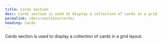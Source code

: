 ```yaml
---
title: Cards Section
desc: Cards section is used to display a collection of cards in a grid layout.
permalink: /docs/sections/cards/
heading: Cards
---
```


Cards section is used to display a collection of cards in a grid layout.


[//]: # (<figure>)

[//]: # (  <img src="./pricing-template.png" alt="Pricing Page composed of title and three pricing options" eleventy:widths="500">)

[//]: # (  <figcaption>Page template: Pricing</figcaption>)

[//]: # (</figure>)
